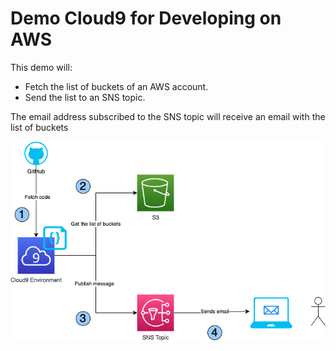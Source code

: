 # Demo Cloud9 for Developing on AWS

This demo will:
- Fetch the list of buckets of an AWS account.
- Send the list to an SNS topic.

The email address subscribed to the SNS topic will receive an email with the list of buckets

![Architecture diagram](architecture.png)
